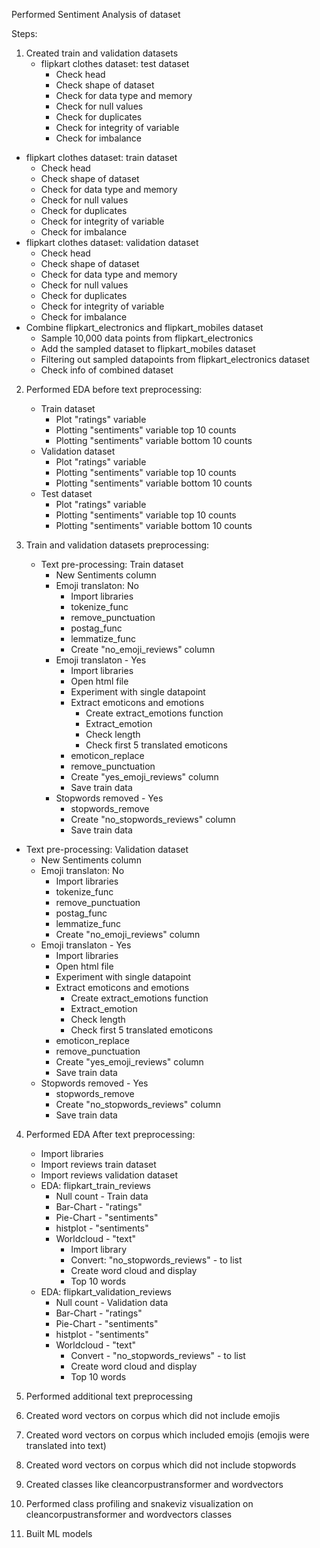 Performed Sentiment Analysis of dataset

Steps:

1. Created train and validation datasets
   - flipkart clothes dataset: test dataset
     - Check head
     - Check shape of dataset
     - Check for data type and memory
     - Check for null values
     - Check for duplicates
     - Check for integrity of variable
     - Check for imbalance
  - flipkart clothes dataset: train dataset
     - Check head
     - Check shape of dataset
     - Check for data type and memory
     - Check for null values
     - Check for duplicates
     - Check for integrity of variable
     - Check for imbalance
  - flipkart clothes dataset: validation dataset
     - Check head
     - Check shape of dataset
     - Check for data type and memory
     - Check for null values
     - Check for duplicates
     - Check for integrity of variable
     - Check for imbalance
  - Combine flipkart_electronics and flipkart_mobiles dataset
     - Sample 10,000 data points from flipkart_electronics
     - Add the sampled dataset to flipkart_mobiles dataset
     - Filtering out sampled datapoints from flipkart_electronics dataset
     - Check info of combined dataset

2. Performed EDA before text preprocessing:
   - Train dataset
     - Plot "ratings" variable
     - Plotting "sentiments" variable top 10 counts
     - Plotting "sentiments" variable bottom 10 counts
   - Validation dataset
     - Plot "ratings" variable
     - Plotting "sentiments" variable top 10 counts
     - Plotting "sentiments" variable bottom 10 counts
   - Test dataset
     - Plot "ratings" variable
     - Plotting "sentiments" variable top 10 counts
     - Plotting "sentiments" variable bottom 10 counts
       
3. Train and validation datasets preprocessing:
   - Text pre-processing: Train dataset
     - New Sentiments column
     - Emoji translaton: No
       - Import libraries
       - tokenize_func
       - remove_punctuation
       - postag_func
       - lemmatize_func
       - Create "no_emoji_reviews" column
     - Emoji translaton - Yes
       - Import libraries
       - Open html file
       - Experiment with single datapoint
       - Extract emoticons and emotions
         - Create extract_emotions function
         - Extract_emotion
         - Check length
         - Check first 5 translated emoticons
       - emoticon_replace
       - remove_punctuation
       - Create "yes_emoji_reviews" column
       - Save train data
     - Stopwords removed - Yes
       - stopwords_remove
       - Create "no_stopwords_reviews" column
       - Save train data
  - Text pre-processing: Validation dataset
     - New Sentiments column
     - Emoji translaton: No
       - Import libraries
       - tokenize_func
       - remove_punctuation
       - postag_func
       - lemmatize_func
       - Create "no_emoji_reviews" column
     - Emoji translaton - Yes
       - Import libraries
       - Open html file
       - Experiment with single datapoint
       - Extract emoticons and emotions
         - Create extract_emotions function
         - Extract_emotion
         - Check length
         - Check first 5 translated emoticons
       - emoticon_replace
       - remove_punctuation
       - Create "yes_emoji_reviews" column
       - Save train data
     - Stopwords removed - Yes
       - stopwords_remove
       - Create "no_stopwords_reviews" column
       - Save train data

4. Performed EDA After text preprocessing:
   - Import libraries
   - Import reviews train dataset
   - Import reviews validation dataset
   - EDA: flipkart_train_reviews
     - Null count - Train data
     - Bar-Chart - "ratings"
     - Pie-Chart - "sentiments"
     - histplot - "sentiments"
     - Worldcloud - "text"
       - Import library
       - Convert: "no_stopwords_reviews" - to list
       - Create word cloud and display
       - Top 10 words
   - EDA: flipkart_validation_reviews
     - Null count - Validation data
     - Bar-Chart - "ratings"
     - Pie-Chart - "sentiments"
     - histplot - "sentiments"
     - Worldcloud - "text"
       - Convert - "no_stopwords_reviews" - to list
       - Create word cloud and display
       - Top 10 words

5. Performed additional text preprocessing
  
6. Created word vectors on corpus which did not include emojis
  
7. Created word vectors on corpus which included emojis (emojis were translated into text)
  
8. Created word vectors on corpus which did not include stopwords
  
9. Created classes like cleancorpustransformer and wordvectors
  
10. Performed class profiling and snakeviz visualization on cleancorpustransformer and wordvectors classes
  
11. Built ML models
